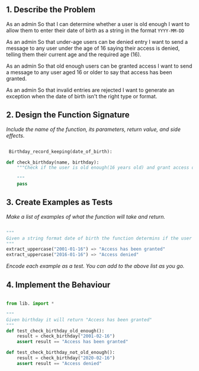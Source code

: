 ## 1. Describe the Problem

As an admin
So that I can determine whether a user is old enough
I want to allow them to enter their date of birth as a string in the format `YYYY-MM-DD`

As an admin
So that under-age users can be denied entry
I want to send a message to any user under the age of 16 saying their access is denied, telling them their current age and the required age (16).

As an admin
So that old enough users can be granted access
I want to send a message to any user aged 16 or older to say that access has been granted.

As an admin
So that invalid entries are rejected
I want to generate an exception when the date of birth isn't the right type or format.

## 2. Design the Function Signature

_Include the name of the function, its parameters, return value, and side effects._

```python

 Birthday_record_keeping(date_of_birth):

def check_birthday(name, birthday):
    """Check if the user is old enough(16 years old) and grant access or deny

    """
    pass
```

## 3. Create Examples as Tests

_Make a list of examples of what the function will take and return._

```python

"""
Given a string format date of birth the function determins if the user is old enough to grant access.
"""
extract_uppercase("2001-01-16") => "Access has been granted"
extract_uppercase("2016-01-16") => "Access denied"


```

_Encode each example as a test. You can add to the above list as you go._

## 4. Implement the Behaviour

```python

from lib. import *

"""
Given birthday it will return "Access has been granted"
"""
def test_check_birthday_old_enough():
    result = check_birthday("2001-02-16")
    assert result == "Access has been granted"

def test_check_birthday_not_old_enough():
    result = check_birthday("2020-02-16")
    assert result == "Access denied"

```
